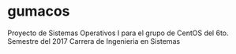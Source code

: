 # gumacos
Proyecto de Sistemas Operativos I para el grupo de CentOS del 6to. Semestre del 2017 Carrera de Ingenieria en Sistemas
